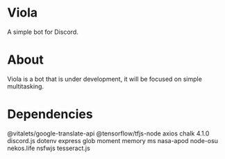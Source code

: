 # Viola
A simple bot for Discord.
# About
Viola is a bot that is under development, it will be focused on simple multitasking.
# Dependencies
@vitalets/google-translate-api
@tensorflow/tfjs-node
axios
chalk 4.1.0
discord.js
dotenv
express
glob
moment
memory
ms
nasa-apod
node-osu
nekos.life
nsfwjs
tesseract.js
